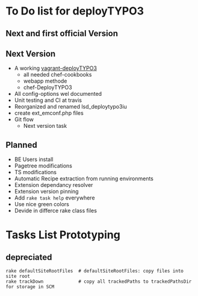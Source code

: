 To Do list for deployTYPO3
==========================

Next and first official Version
-------------------------------



Next Version
-------------------------------
* A working [vagrant-deployTYPO3](https://github.com/Lingewoud/vagrant-deployTYPO3)
	* all needed chef-cookbooks 
	* webapp methode
	* chef-DeployTYPO3
* All config-options wel documented
* Unit testing and CI at travis
* Reorganized and renamed lsd_deploytypo3iu
* create ext_emconf.php files
* Git flow
	* Next version task

Planned
-------
* BE Users install
* Pagetree modifications
* TS modifications
* Automatic Recipe extraction from running environments
* Extension dependancy resolver
* Extension version pinning
* Add ```rake task help``` everywhere
* Use nice green colors
* Devide in differce rake class files

Tasks List Prototyping
======================

depreciated
-----------
```
rake defaultSiteRootFiles  # defaultSiteRootFiles: copy files into site root
rake trackDown             # copy all trackedPaths to trackedPathsDir for storage in SCM
```
